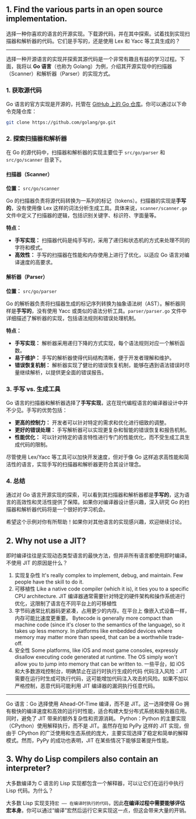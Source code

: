 ## 1. Find the various parts in an open source implementation.

选择一种你喜欢的语言的开源实现。下载源代码，并在其中探索。试着找到实现扫描器和解析器的代码。它们是手写的，还是使用 Lex 和 Yacc 等工具生成的？

---

选择一种开源语言的实现并探索其源代码是一个非常有趣且有益的学习过程。下面，我将以 **Go 语言**（也称为 Golang）为例，介绍其开源实现中的扫描器（Scanner）和解析器（Parser）的实现方式。

### 1. 获取源代码

Go 语言的官方实现是开源的，托管在 [GitHub 上的 Go 仓库](https://github.com/golang/go)。你可以通过以下命令克隆仓库：

```bash
git clone https://github.com/golang/go.git
```

### 2. 探索扫描器和解析器

在 Go 的源代码中，扫描器和解析器的实现主要位于 `src/go/parser` 和 `src/go/scanner` 目录下。

#### 扫描器（Scanner）

**位置：** `src/go/scanner`

Go 的扫描器负责将源代码转换为一系列的标记（tokens）。扫描器的实现是**手写的**，没有使用像 Lex 这样的词法分析生成工具。具体来说，`scanner/scanner.go` 文件中定义了扫描器的逻辑，包括识别关键字、标识符、字面量等。

**特点：**

- **手写实现：** 扫描器代码是纯手写的，采用了递归和状态机的方式来处理不同的字符和模式。
- **高效性：** 手写的扫描器在性能和内存使用上进行了优化，以适应 Go 语言对编译速度的高要求。

#### 解析器（Parser）

**位置：** `src/go/parser`

Go 的解析器负责将扫描器生成的标记序列转换为抽象语法树（AST）。解析器同样是**手写的**，没有使用 Yacc 或类似的语法分析工具。`parser/parser.go` 文件中详细描述了解析器的实现，包括语法规则和错误处理机制。

**特点：**

- **手写实现：** 解析器采用递归下降的方式实现，每个语法规则对应一个解析函数。
- **易于维护：** 手写的解析器使得代码结构清晰，便于开发者理解和维护。
- **错误恢复机制：** 解析器实现了健壮的错误恢复机制，能够在遇到语法错误时尽量继续解析，以提供更全面的错误报告。

### 3. 手写 vs. 生成工具

Go 语言的扫描器和解析器选择了**手写实现**，这在现代编程语言的编译器设计中并不少见。手写的优势包括：

- **更高的控制力：** 开发者可以针对特定的需求和优化进行细致的调整。
- **更好的错误处理：** 手写解析器可以实现更复杂和智能的错误恢复和报告机制。
- **性能优化：** 可以针对特定的语言特性进行专门的性能优化，而不受生成工具生成代码的限制。

尽管使用 Lex/Yacc 等工具可以加快开发速度，但对于像 Go 这样追求高性能和简洁性的语言，实现手写的扫描器和解析器更符合其设计理念。

### 4. 总结

通过对 Go 语言开源实现的探索，可以看到其扫描器和解析器都是**手写的**，这为语言的高效性和灵活性提供了保障。如果你对编译器设计感兴趣，深入研究 Go 的扫描器和解析器代码将是一个很好的学习机会。

希望这个示例对你有所帮助！如果你对其他语言的实现感兴趣，欢迎继续讨论。

## 2. Why not use a JIT?

即时编译往往是实现动态类型语言的最快方法，但并非所有语言都使用即时编译。不使用 JIT 的原因是什么？

1. 实现复杂性
   It's really complex to implement, debug, and maintain. Few people have the skill to do it.
2. 可移植性
   Like a native code compiler (which it is), it ties you to a specific CPU architecture.
   JIT 编译器通常需要针对特定的硬件架构和操作系统进行优化，这限制了语言在不同平台上的可移植性
3. 字节码通常比机器码更紧凑，占用更少的内存。在平台上
   像嵌入式设备一样，内存可能比速度更重要。
   Bytecode is generally more compact than machine code (since it's closer to the semantics of the language), so it takes up less memory. In platforms like embedded devices where memory may matter more than speed, that can be a worthwhile trade-off.
4. 安全性
   Some platforms, like iOS and most game consoles, expressly disallow executing code generated at runtime. The OS simply won't allow you to jump into memory that can be written to.
   一些平台，如 iOS 和大多数游戏控制台，明确禁止在运行时执行生成的代码
   代码注入风险：JIT 需要在运行时生成可执行代码，这可能增加代码注入攻击的风险。如果不加以严格控制，恶意代码可能利用 JIT 编译器的漏洞执行任意代码。

---

Go 语言：Go 选择使用 Ahead-Of-Time 编译，而不是 JIT。这一选择使得 Go 拥有极快的编译速度和高效的运行时性能，适合构建大型分布式系统和服务器应用。同时，避免了 JIT 带来的额外复杂性和资源消耗。
Python：Python 的主要实现（CPython）使用解释执行，而不是 JIT。虽然存在如 PyPy 这样的 JIT 实现，但由于 CPython 的广泛使用和生态系统的庞大，主要实现选择了稳定和简单的解释模式。然而，PyPy 的成功也表明，JIT 在某些情况下能够显著提升性能。

## 3. Why do Lisp compilers also contain an interpreter?

大多数编译为 C 语言的 Lisp 实现都包含一个解释器，可以让它们在运行中执行 Lisp 代码。为什么？

大多数 Lisp 实现支持`宏 —— 在编译时执行的代码`，因此**在编译过程中需要能够评估宏本身**。你可以通过“编译”宏然后运行它来实现这一点，但这会带来大量的开销。
